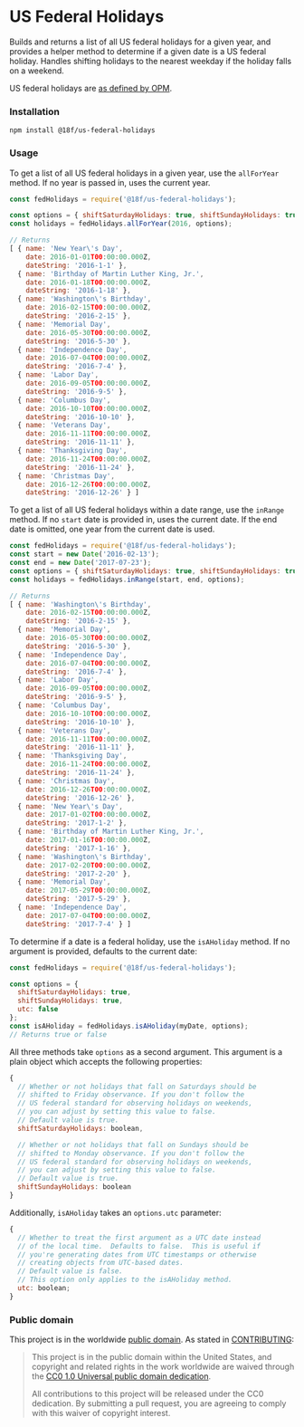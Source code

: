 # US Federal Holidays

Builds and returns a list of all US federal holidays for a given year, and provides a helper method to determine if a given date is a US federal holiday. Handles shifting holidays to the nearest weekday if the holiday falls on a weekend.

US federal holidays are [as defined by OPM](https://www.opm.gov/fedhol/).

### Installation

```
npm install @18f/us-federal-holidays
```

### Usage

To get a list of all US federal holidays in a given year, use the `allForYear` method. If no year is passed in, uses the current year.

```javascript
const fedHolidays = require('@18f/us-federal-holidays');

const options = { shiftSaturdayHolidays: true, shiftSundayHolidays: true };
const holidays = fedHolidays.allForYear(2016, options);

// Returns
[ { name: 'New Year\'s Day',
    date: 2016-01-01T00:00:00.000Z,
    dateString: '2016-1-1' },
  { name: 'Birthday of Martin Luther King, Jr.',
    date: 2016-01-18T00:00:00.000Z,
    dateString: '2016-1-18' },
  { name: 'Washington\'s Birthday',
    date: 2016-02-15T00:00:00.000Z,
    dateString: '2016-2-15' },
  { name: 'Memorial Day',
    date: 2016-05-30T00:00:00.000Z,
    dateString: '2016-5-30' },
  { name: 'Independence Day',
    date: 2016-07-04T00:00:00.000Z,
    dateString: '2016-7-4' },
  { name: 'Labor Day',
    date: 2016-09-05T00:00:00.000Z,
    dateString: '2016-9-5' },
  { name: 'Columbus Day',
    date: 2016-10-10T00:00:00.000Z,
    dateString: '2016-10-10' },
  { name: 'Veterans Day',
    date: 2016-11-11T00:00:00.000Z,
    dateString: '2016-11-11' },
  { name: 'Thanksgiving Day',
    date: 2016-11-24T00:00:00.000Z,
    dateString: '2016-11-24' },
  { name: 'Christmas Day',
    date: 2016-12-26T00:00:00.000Z,
    dateString: '2016-12-26' } ]
```

To get a list of all US federal holidays within a date range, use the `inRange` method. If no `start` date is provided in, uses the current date. If the end date is omitted, one year from the current date is used.

```javascript
const fedHolidays = require('@18f/us-federal-holidays');
const start = new Date('2016-02-13');
const end = new Date('2017-07-23');
const options = { shiftSaturdayHolidays: true, shiftSundayHolidays: true };
const holidays = fedHolidays.inRange(start, end, options);

// Returns
[ { name: 'Washington\'s Birthday',
    date: 2016-02-15T00:00:00.000Z,
    dateString: '2016-2-15' },
  { name: 'Memorial Day',
    date: 2016-05-30T00:00:00.000Z,
    dateString: '2016-5-30' },
  { name: 'Independence Day',
    date: 2016-07-04T00:00:00.000Z,
    dateString: '2016-7-4' },
  { name: 'Labor Day',
    date: 2016-09-05T00:00:00.000Z,
    dateString: '2016-9-5' },
  { name: 'Columbus Day',
    date: 2016-10-10T00:00:00.000Z,
    dateString: '2016-10-10' },
  { name: 'Veterans Day',
    date: 2016-11-11T00:00:00.000Z,
    dateString: '2016-11-11' },
  { name: 'Thanksgiving Day',
    date: 2016-11-24T00:00:00.000Z,
    dateString: '2016-11-24' },
  { name: 'Christmas Day',
    date: 2016-12-26T00:00:00.000Z,
    dateString: '2016-12-26' },
  { name: 'New Year\'s Day',
    date: 2017-01-02T00:00:00.000Z,
    dateString: '2017-1-2' },
  { name: 'Birthday of Martin Luther King, Jr.',
    date: 2017-01-16T00:00:00.000Z,
    dateString: '2017-1-16' },
  { name: 'Washington\'s Birthday',
    date: 2017-02-20T00:00:00.000Z,
    dateString: '2017-2-20' },
  { name: 'Memorial Day',
    date: 2017-05-29T00:00:00.000Z,
    dateString: '2017-5-29' },
  { name: 'Independence Day',
    date: 2017-07-04T00:00:00.000Z,
    dateString: '2017-7-4' } ]
```

To determine if a date is a federal holiday, use the `isAHoliday` method. If no argument is provided, defaults to the current date:

```javascript
const fedHolidays = require('@18f/us-federal-holidays');

const options = {
  shiftSaturdayHolidays: true,
  shiftSundayHolidays: true,
  utc: false
};
const isAHoliday = fedHolidays.isAHoliday(myDate, options);
// Returns true or false
```

All three methods take `options` as a second argument. This argument is a plain object which accepts the following properties:

```javascript
{
  // Whether or not holidays that fall on Saturdays should be
  // shifted to Friday observance. If you don't follow the
  // US federal standard for observing holidays on weekends,
  // you can adjust by setting this value to false.
  // Default value is true.
  shiftSaturdayHolidays: boolean,

  // Whether or not holidays that fall on Sundays should be
  // shifted to Monday observance. If you don't follow the
  // US federal standard for observing holidays on weekends,
  // you can adjust by setting this value to false.
  // Default value is true.
  shiftSundayHolidays: boolean
}
```

Additionally, `isAHoliday` takes an `options.utc` parameter:

```javascript
{
  // Whether to treat the first argument as a UTC date instead
  // of the local time.  Defaults to false.  This is useful if
  // you're generating dates from UTC timestamps or otherwise
  // creating objects from UTC-based dates.
  // Default value is false.
  // This option only applies to the isAHoliday method.
  utc: boolean;
}
```

### Public domain

This project is in the worldwide [public domain](LICENSE.md). As stated in [CONTRIBUTING](CONTRIBUTING.md):

> This project is in the public domain within the United States, and copyright and related rights in the work worldwide are waived through the [CC0 1.0 Universal public domain dedication](https://creativecommons.org/publicdomain/zero/1.0/).
>
> All contributions to this project will be released under the CC0 dedication. By submitting a pull request, you are agreeing to comply with this waiver of copyright interest.
